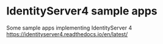 # IdentityServer4 sample apps
Some sample apps implementing IdentityServer 4
https://identityserver4.readthedocs.io/en/latest/
